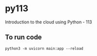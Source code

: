 # py113
Introduction to the cloud using Python - 113

## To run code
`python3 -m uvicorn main:app --reload`
